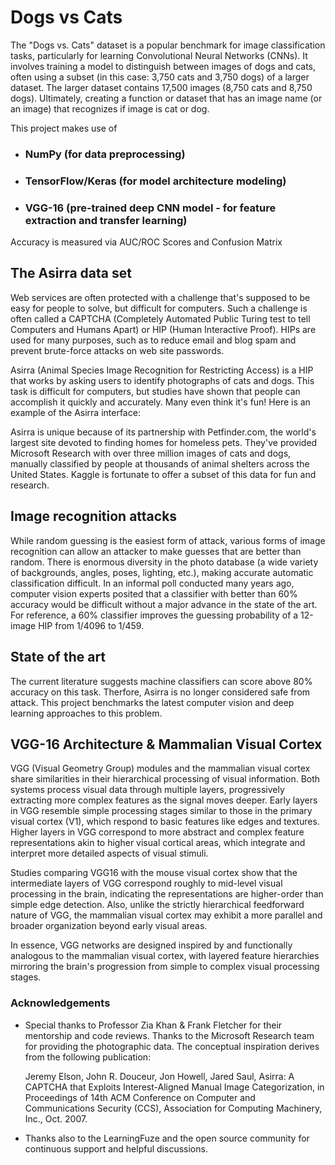 # Dogs vs Cats 

The "Dogs vs. Cats" dataset is a popular benchmark for image classification tasks, particularly for learning Convolutional Neural Networks (CNNs). It involves training a model to distinguish between images of dogs and cats, often using a subset (in this case: 3,750 cats and 3,750 dogs) of a larger dataset. The larger dataset contains 17,500 images (8,750 cats and 8,750 dogs). Ultimately, creating a function or dataset that has an image name (or an image) that recognizes if image is cat or dog. 

This project makes use of 
 - ### **NumPy** (for data preprocessing) 
 - ### **TensorFlow/Keras** (for model architecture modeling)
 - ### **VGG-16** (pre-trained deep CNN model - for feature extraction and transfer learning) 

Accuracy is measured via AUC/ROC Scores and Confusion Matrix 

## The Asirra data set
Web services are often protected with a challenge that's supposed to be easy for people to solve, but difficult for computers. Such a challenge is often called a CAPTCHA (Completely Automated Public Turing test to tell Computers and Humans Apart) or HIP (Human Interactive Proof). HIPs are used for many purposes, such as to reduce email and blog spam and prevent brute-force attacks on web site passwords.

Asirra (Animal Species Image Recognition for Restricting Access) is a HIP that works by asking users to identify photographs of cats and dogs. This task is difficult for computers, but studies have shown that people can accomplish it quickly and accurately. Many even think it's fun! Here is an example of the Asirra interface:

Asirra is unique because of its partnership with Petfinder.com, the world's largest site devoted to finding homes for homeless pets. They've provided Microsoft Research with over three million images of cats and dogs, manually classified by people at thousands of animal shelters across the United States. Kaggle is fortunate to offer a subset of this data for fun and research. 

## Image recognition attacks
While random guessing is the easiest form of attack, various forms of image recognition can allow an attacker to make guesses that are better than random. There is enormous diversity in the photo database (a wide variety of backgrounds, angles, poses, lighting, etc.), making accurate automatic classification difficult. In an informal poll conducted many years ago, computer vision experts posited that a classifier with better than 60% accuracy would be difficult without a major advance in the state of the art. For reference, a 60% classifier improves the guessing probability of a 12-image HIP from 1/4096 to 1/459.

## State of the art
The current literature suggests machine classifiers can score above 80% accuracy on this task. Therfore, Asirra is no longer considered safe from attack.  This project benchmarks the latest computer vision and deep learning approaches to this problem.

## VGG-16 Architecture & Mammalian Visual Cortex
VGG (Visual Geometry Group) modules and the mammalian visual cortex share similarities in their hierarchical processing of visual information. Both systems process visual data through multiple layers, progressively extracting more complex features as the signal moves deeper. Early layers in VGG resemble simple processing stages similar to those in the primary visual cortex (V1), which respond to basic features like edges and textures. Higher layers in VGG correspond to more abstract and complex feature representations akin to higher visual cortical areas, which integrate and interpret more detailed aspects of visual stimuli.

Studies comparing VGG16 with the mouse visual cortex show that the intermediate layers of VGG correspond roughly to mid-level visual processing in the brain, indicating the representations are higher-order than simple edge detection. Also, unlike the strictly hierarchical feedforward nature of VGG, the mammalian visual cortex may exhibit a more parallel and broader organization beyond early visual areas.

In essence, VGG networks are designed inspired by and functionally analogous to the mammalian visual cortex, with layered feature hierarchies mirroring the brain's progression from simple to complex visual processing stages.

### Acknowledgements

 - Special thanks to Professor Zia Khan & Frank Fletcher for their mentorship and code reviews. Thanks to the Microsoft Research team for providing the photographic data. The conceptual inspiration derives from the following publication:

   Jeremy Elson, John R. Douceur, Jon Howell, Jared Saul, Asirra: A CAPTCHA that Exploits Interest-Aligned Manual Image Categorization, in Proceedings of 14th ACM Conference on Computer and Communications Security (CCS), Association for Computing Machinery, Inc., Oct. 2007.

 - Thanks also to the LearningFuze and the open source community for continuous support and helpful discussions.
